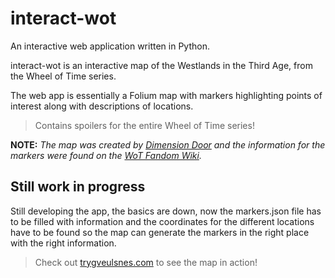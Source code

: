 # interact-wot

An interactive web application written in Python.

interact-wot is an interactive map of the Westlands in the Third Age, from the Wheel of Time series.

The web app is essentially a Folium map with markers highlighting points of interest along with descriptions of locations.

> Contains spoilers for the entire Wheel of Time series!

**NOTE:** *The map was created by [Dimension Door](https://linktr.ee/dimensiondoormaps) and the information for the markers were found on the [WoT Fandom Wiki](https://wot.fandom.com/wiki/).*

## Still work in progress

Still developing the app, the basics are down, now the markers.json file has to be filled with information and the coordinates for the different locations have to be found so the map can generate the markers in the right place with the right information.

> Check out [trygveulsnes.com](trygveulsnes.com:5000) to see the map in action!
